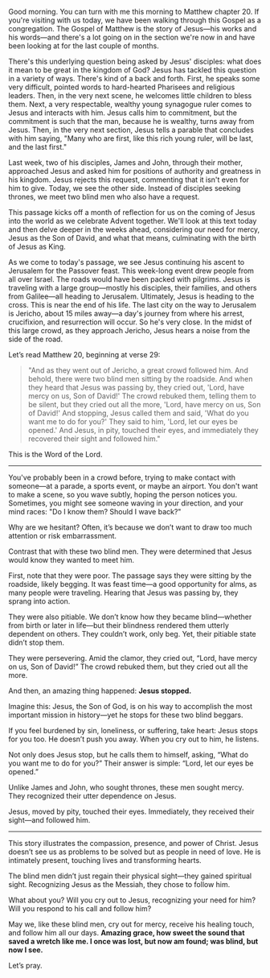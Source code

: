 Good morning. You can turn with me this morning to Matthew chapter 20. If you're visiting with us today, we have been walking through this Gospel as a congregation. The Gospel of Matthew is the story of Jesus—his works and his words—and there's a lot going on in the section we're now in and have been looking at for the last couple of months.

There's this underlying question being asked by Jesus' disciples: what does it mean to be great in the kingdom of God? Jesus has tackled this question in a variety of ways. There's kind of a back and forth. First, he speaks some very difficult, pointed words to hard-hearted Pharisees and religious leaders. Then, in the very next scene, he welcomes little children to bless them. Next, a very respectable, wealthy young synagogue ruler comes to Jesus and interacts with him. Jesus calls him to commitment, but the commitment is such that the man, because he is wealthy, turns away from Jesus. Then, in the very next section, Jesus tells a parable that concludes with him saying, "Many who are first, like this rich young ruler, will be last, and the last first."

Last week, two of his disciples, James and John, through their mother, approached Jesus and asked him for positions of authority and greatness in his kingdom. Jesus rejects this request, commenting that it isn't even for him to give. Today, we see the other side. Instead of disciples seeking thrones, we meet two blind men who also have a request.

This passage kicks off a month of reflection for us on the coming of Jesus into the world as we celebrate Advent together. We'll look at this text today and then delve deeper in the weeks ahead, considering our need for mercy, Jesus as the Son of David, and what that means, culminating with the birth of Jesus as King.

As we come to today's passage, we see Jesus continuing his ascent to Jerusalem for the Passover feast. This week-long event drew people from all over Israel. The roads would have been packed with pilgrims. Jesus is traveling with a large group—mostly his disciples, their families, and others from Galilee—all heading to Jerusalem. Ultimately, Jesus is heading to the cross. This is near the end of his life. The last city on the way to Jerusalem is Jericho, about 15 miles away—a day's journey from where his arrest, crucifixion, and resurrection will occur. So he's very close. In the midst of this large crowd, as they approach Jericho, Jesus hears a noise from the side of the road. 

Let’s read Matthew 20, beginning at verse 29:  

> "And as they went out of Jericho, a great crowd followed him. And behold, there were two blind men sitting by the roadside. And when they heard that Jesus was passing by, they cried out, 'Lord, have mercy on us, Son of David!' The crowd rebuked them, telling them to be silent, but they cried out all the more, 'Lord, have mercy on us, Son of David!' And stopping, Jesus called them and said, 'What do you want me to do for you?' They said to him, 'Lord, let our eyes be opened.' And Jesus, in pity, touched their eyes, and immediately they recovered their sight and followed him."

This is the Word of the Lord.

---

You've probably been in a crowd before, trying to make contact with someone—at a parade, a sports event, or maybe an airport. You don't want to make a scene, so you wave subtly, hoping the person notices you. Sometimes, you might see someone waving in your direction, and your mind races: "Do I know them? Should I wave back?" 

Why are we hesitant? Often, it’s because we don’t want to draw too much attention or risk embarrassment.  

Contrast that with these two blind men. They were determined that Jesus would know they wanted to meet him.  

First, note that they were poor. The passage says they were sitting by the roadside, likely begging. It was feast time—a good opportunity for alms, as many people were traveling. Hearing that Jesus was passing by, they sprang into action.  

They were also pitiable. We don’t know how they became blind—whether from birth or later in life—but their blindness rendered them utterly dependent on others. They couldn’t work, only beg. Yet, their pitiable state didn’t stop them.  

They were persevering. Amid the clamor, they cried out, “Lord, have mercy on us, Son of David!” The crowd rebuked them, but they cried out all the more. 

And then, an amazing thing happened: **Jesus stopped.**

Imagine this: Jesus, the Son of God, is on his way to accomplish the most important mission in history—yet he stops for these two blind beggars.  

If you feel burdened by sin, loneliness, or suffering, take heart: Jesus stops for you too. He doesn’t push you away. When you cry out to him, he listens.  

Not only does Jesus stop, but he calls them to himself, asking, “What do you want me to do for you?” Their answer is simple: “Lord, let our eyes be opened.”  

Unlike James and John, who sought thrones, these men sought mercy. They recognized their utter dependence on Jesus.  

Jesus, moved by pity, touched their eyes. Immediately, they received their sight—and followed him.  

---

This story illustrates the compassion, presence, and power of Christ. Jesus doesn’t see us as problems to be solved but as people in need of love. He is intimately present, touching lives and transforming hearts.  

The blind men didn’t just regain their physical sight—they gained spiritual sight. Recognizing Jesus as the Messiah, they chose to follow him.  

What about you? Will you cry out to Jesus, recognizing your need for him? Will you respond to his call and follow him?  

May we, like these blind men, cry out for mercy, receive his healing touch, and follow him all our days. **Amazing grace, how sweet the sound that saved a wretch like me. I once was lost, but now am found; was blind, but now I see.**  

Let’s pray.